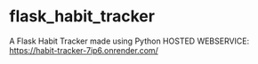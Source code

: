 # flask_habit_tracker
A Flask Habit Tracker made using Python
HOSTED WEBSERVICE:
https://habit-tracker-7ip6.onrender.com/
